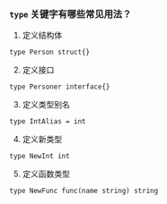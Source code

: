 ### `type` 关键字有哪些常见用法？

1. 定义结构体
````
type Person struct{}
````
2. 定义接口
````
type Personer interface{}
````
3. 定义类型别名
````
type IntAlias = int
````
4. 定义新类型
````
type NewInt int
````
5. 定义函数类型
````
type NewFunc func(name string) string
````

